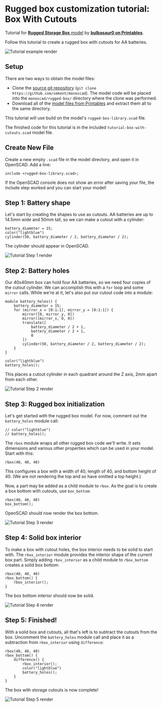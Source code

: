 # Rugged box customization tutorial: Box With Cutouts

Tutorial for
[**Rugged Storage Box** model][printables-model] by
[**bulbasaur0 on Printables**](https://www.printables.com/@bulbasaur0_1139994).

Follow this tutorial to create a rugged box with cutouts for AA batteries.

![Tutorial example render](../images/readme/tutorial-box-with-cutouts-step-5.png)

## Setup

There are two ways to obtain the model files:

* Clone the [source git repository][github-source] (`git clone
  https://github.com/smkent/monoscad`). The model code will be placed into the
  `monoscad/rugged-box/` directory where the clone was performed.
* Download all of the [model files from Printables][printables-model] and
  extract them all to the same directory.

This tutorial will use build on the model's `rugged-box-library.scad` file.

The finished code for this tutorial is in the included
`tutorial-box-with-cutouts.scad` model file.

## Create New File

Create a new empty `.scad` file in the model directory, and open it in OpenSCAD.
Add a line:

```openscad
include <rugged-box-library.scad>;
```

If the OpenSCAD console does not show an error after saving your file, the
include step worked and you can start your model!

## Step 1: Battery shape

Let's start by creating the shapes to use as cutouts. AA batteries are up to
14.5mm wide and 50mm tall, so we can make a cutout with a cylinder:

```openscad
battery_diameter = 15;
color("lightblue")
cylinder(50, battery_diameter / 2, battery_diameter / 2);
```

The cylinder should appear in OpenSCAD.

![Tutorial Step 1 render](../images/readme/tutorial-box-with-cutouts-step-1.png)

## Step 2: Battery holes

Our 40x40mm box can hold four AA batteries, so we need four copies of the cutout
cylinder. We can accomplish this with a `for` loop and some `mirror` calls.
While we're at it, let's also put our cutout code into a module:

```openscad
module battery_holes() {
    battery_diameter = 15;
    for (mirror_x = [0:1:1], mirror_y = [0:1:1]) {
        mirror([0, mirror_y, 0])
        mirror([mirror_x, 0, 0])
        translate([
            battery_diameter / 2 + 1,
            battery_diameter / 2 + 1,
            0
        ])
        cylinder(50, battery_diameter / 2, battery_diameter / 2);
    }
}

color("lightblue")
battery_holes();
```

This places a cutout cylinder in each quadrant around the Z axis, 2mm apart from
each other.

![Tutorial Step 2 render](../images/readme/tutorial-box-with-cutouts-step-2.png)

## Step 3: Rugged box initialization

Let's get started with the rugged box model. For now, comment out the
`battery_holes` module call:

```openscad
// color("lightblue")
// battery_holes();
```

The `rbox` module wraps all other rugged box code we'll write. It sets
dimensions and various other properties which can be used in your model. Start
with this:

```openscad
rbox(40, 40, 40)
```

This configures a box with a width of 40, length of 40, and bottom height of 40.
(We are not rendering the top and so have omitted a top height.)

Now, a part may be added as a child module to `rbox`. As the goal is to create a
box bottom with cutouts, use `box_bottom`:

```openscad
rbox(40, 40, 40)
box_bottom();
```

OpenSCAD should now render the box bottom.

![Tutorial Step 3 render](../images/readme/tutorial-box-with-cutouts-step-3.png)

## Step 4: Solid box interior

To make a box with cutout holes, the box interior needs to be solid to start
with. The `rbox_interior` module provides the interior shape of the current box
part. Simply adding `rbox_interior` as a child module to `rbox_bottom` creates a
solid box bottom:

```openscad
rbox(40, 40, 40)
rbox_bottom() {
    rbox_interior();
}
```

The box bottom interior should now be solid.

![Tutorial Step 4 render](../images/readme/tutorial-box-with-cutouts-step-4.png)

## Step 5: Finished!

With a solid box and cutouts, all that's left is to subtract the cutouts from
the box. Uncomment the `battery_holes` module call and place it as a subtraction
from `rbox_interior` using `difference`:

```openscad
rbox(40, 40, 40)
rbox_bottom() {
    difference() {
        rbox_interior();
        color("lightblue")
        battery_holes();
    }
}
```

The box with storage cutouts is now complete!

![Tutorial Step 5 render](../images/readme/tutorial-box-with-cutouts-step-5.png)


[github-source]: https://github.com/smkent/monoscad/tree/main/rugged-box
[printables-model]: https://www.printables.com/model/637028

